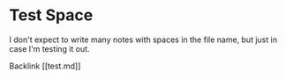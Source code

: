 # Test Space

I don't expect to write many notes with spaces in the file name, but just in case I'm testing it out.

Backlink [[test.md]]
